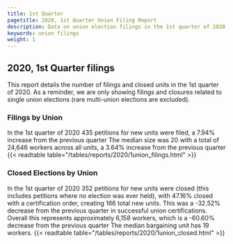 ```yaml
---
title: 1st Quarter
pagetitle: 2020, 1st Quarter Union Filing Report
description: Data on union election filings in the 1st quarter of 2020
keywords: union filings
weight: 1
---
```


## 2020, 1st Quarter filings

This report details the number of filings and closed units in the 1st quarter of 2020. As a reminder, we are only showing filings and closures related to single union elections (rare multi-union elections are excluded).

### Filings by Union
In the 1st quarter of 2020 435 petitions for new units were filed, a 7.94% increase from the previous quarter The median size was 20 with a total of 24,646 workers across all units, a 3.64% increase from the previous quarter
{{< readtable table="/tables/reports/2020/1union_filings.html" >}}

### Closed Elections by Union
In the 1st quarter of 2020 352 petitions for new units were closed (this includes petitions where no election was ever held), with 47.16% closed with a certification order, creating 166 total new units. This was a -32.52% decrease from the previous quarter in successful union certifications. Overall this represents approximately 6,158 workers, which is a -60.60% decrease from the previous quarter The median bargaining unit has 19 workers.
{{< readtable table="/tables/reports/2020/1union_closed.html" >}}
